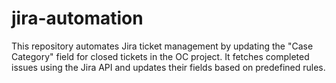 # jira-automation
This repository automates Jira ticket management by updating the "Case Category" field for closed tickets in the OC project. It fetches completed issues using the Jira API and updates their fields based on predefined rules.
